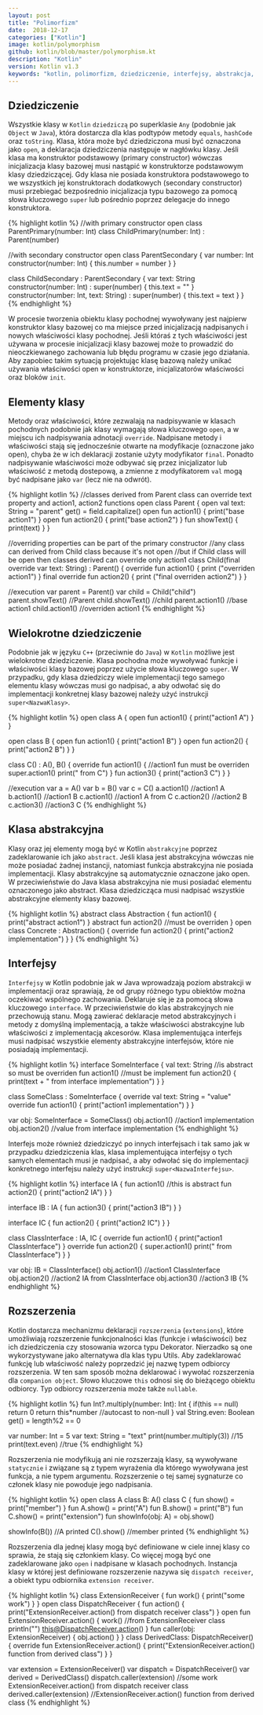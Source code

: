 ```yaml
---
layout: post
title: "Polimorfizm"
date:  2018-12-17
categories: ["Kotlin"]
image: kotlin/polymorphism
github: kotlin/blob/master/polymorphism.kt
description: "Kotlin"
version: Kotlin v1.3
keywords: "kotlin, polimorfizm, dziedziczenie, interfejsy, abstrakcja, klasa, inheritance, polymorphism, interface, abstract, class, open, override, extensions, android, programowanie, programming"
---
```


## Dziedziczenie
Wszystkie klasy w `Kotlin` `dziedziczą` po superklasie `Any` (podobnie jak `Object` w `Java`), która dostarcza dla klas podtypów metody `equals`, `hashCode` oraz `toString`. Klasa, która może być dziedziczona musi być oznaczona jako `open`, a deklaracja dziedziczenia następuje w nagłówku klasy. Jeśli klasa ma konstruktor podstawowy (primary constructor) wówczas inicjalizacja klasy bazowej musi nastąpić w konstruktorze podstawowym klasy dziedziczącej. Gdy klasa nie posiada konstruktora podstawowego to we wszystkich jej konstruktorach dodatkowych (secondary constructor) musi przebiegać bezpośrednio inicjalizacja typu bazowego za pomocą słowa kluczowego `super` lub pośrednio poprzez delegacje do innego konstruktora. 

{% highlight kotlin %}
//with primary constructor
open class ParentPrimary(number: Int)
class ChildPrimary(number: Int) : Parent(number)

//with secondary constructor
open class ParentSecondary {
    var number: Int
    constructor(number: Int) {
        this.number = number
    }
}

class ChildSecondary : ParentSecondary {
    var text: String
    constructor(number: Int) : super(number) {
        this.text = ""
    }
    constructor(number: Int, text: String) : super(number) {
        this.text = text
    }
}
{% endhighlight %}

W procesie tworzenia obiektu klasy pochodnej wywoływany jest najpierw konstruktor klasy bazowej co ma miejsce przed inicjalizacją nadpisanych i nowych właściwości klasy pochodnej. Jeśli któraś z tych właściwości jest używana w procesie inicjalizacji klasy bazowej może to prowadzić do nieoczkiewanego zachowania lub błędu programu w czasie jego działania. Aby zapobiec takim sytuacją projektując klasę bazową należy unikać używania właściwości open w konstruktorze, inicjalizatorów właściwości oraz bloków `init`.

## Elementy klasy
Metody oraz właściwości, które zezwalają na nadpisywanie w klasach pochodnych podobnie jak klasy wymagają słowa kluczowego `open`, a w miejscu ich nadpisywania adnotacji `override`. Nadpisane metody i właściwości stają się jednocześnie otwarte na modyfikacje (oznaczone jako open), chyba że w ich deklaracji zostanie użyty modyfikator `final`. Ponadto nadpisywanie właściwości może odbywać się przez inicjalizator lub właściwość z metodą dostepową, a zmienne z modyfikatorem `val` mogą być nadpisane jako `var` (lecz nie na odwrót).

{% highlight kotlin %}
//classes derived from Parent class can override text property and action1, action2 functions
open class Parent {
    open val text: String = "parent"
        get() = field.capitalize()
    open fun action1() { print("base action1") }
    open fun action2() { print("base action2") }
    fun showText() { print(text) }
}

//overriding properties can be part of the primary constructor
//any class can derived from Child class because it's not open
//but if Child class will be open then classes derived can override only action1
class Child(final override var text: String) : Parent() {
    override fun action1() { print ("overriden action1") }
    final override fun action2() { print ("final overriden action2") }
}

//execution
var parent = Parent()
var child = Child("child")
parent.showText() //Parent
child.showText() //child
parent.action1() //base action1
child.action1() //overriden action1
{% endhighlight %} 

## Wielokrotne dziedziczenie
Podobnie jak w języku `C++` (przeciwnie do `Java`) w `Kotlin` możliwe jest wielokrotne dziedziczenie. Klasa pochodna może wywoływać funkcje i właściwości klasy bazowej poprzez użycie słowa kluczowego `super`. W przypadku, gdy klasa dziedziczy wiele implementacji tego samego elementu klasy wówczas musi go nadpisać, a aby odwołać się do implementacji konkretnej klasy bazowej należy użyć instrukcji `super<NazwaKlasy>`.

{% highlight kotlin %}
open class A {
    open fun action1() { print("action1 A") }
}

open class B {
    open fun action1() { print("action1 B") }
    open fun action2() { print("action2 B") }
}

class C() : A(), B() {
    override fun action1() { //action1 fun must be overriden
        super<A>.action1()
        print(" from C")
    }
    fun action3() { print("action3 C") }
}

//execution
var a = A()
var b = B()
var c = C()
a.action1() //action1 A
b.action1() //action1 B
c.action1() //action1 A from C
c.action2() //action2 B
c.action3() //action3 C
{% endhighlight %}

## Klasa abstrakcyjna
Klasy oraz jej elementy mogą być w Kotlin `abstrakcyjne` poprzez zadeklarowanie ich jako `abstract`. Jeśli klasa jest abstrakcyjna wówczas nie może posiadać żadnej instancji, natomiast funkcja abstrakcyjna nie posiada implementacji. Klasy abstrakcyjne są automatycznie oznaczone jako open. W przeciwieństwie do Java klasa abstrakcyjna nie musi posiadać elementu oznaczonego jako abstract. Klasa dziedzicząca musi nadpisać wszystkie abstrakcyjne elementy klasy bazowej.

{% highlight kotlin %}
abstract class Abstraction {
    fun action1() { print("abstract action1") }
    abstract fun action2() //must be overriden
}
open class Concrete : Abstraction() {
    override fun action2() { print("action2 implementation") }
}
{% endhighlight %}

## Interfejsy
`Interfejsy` w Kotlin podobnie jak w Java wprowadzają poziom abstrakcji w implementacji oraz sprawiają, że od grupy różnego typu obiektów można oczekiwać wspólnego zachowania. Deklaruje się je za pomocą słowa kluczowego `interface`. W przeciwieństwie do klas abstrakcyjnych nie przechowują stanu. Mogą zawierać deklaracje metod abstrakcyjnych i metody z domyślną implementacją, a także właściwości abstrakcyjne lub właściwości z implementacją akcesorów. Klasa implementująca interfejs musi nadpisać wszystkie elementy abstrakcyjne interfejsów, które nie posiadają implementacji. 

{% highlight kotlin %}
interface SomeInterface {
    val text: String //is abstract so must be overriden
    fun action1() //must be implement
    fun action2() {
      print(text + " from interface implementation")
    }
}

class SomeClass : SomeInterface {
    override val text: String = "value"
    override fun action1() {
        print("action1 implementation")
    }
}

var obj: SomeInterface = SomeClass()
obj.action1() //action1 implementation
obj.action2() //value from interface implementation
{% endhighlight %}

Interfejs może również dziedziczyć po innych interfejsach i tak samo jak w przypadku dziedziczenia klas, klasa implementująca interfejsy o tych samych elementach musi je nadpisać, a aby odwołać się do implementacji konkretnego interfejsu należy użyć instrukcji `super<NazwaInterfejsu>`.

{% highlight kotlin %}
interface IA {
    fun action1() //this is abstract
    fun action2() { print("action2 IA") }
}

interface IB : IA {
    fun action3() { print("action3 IB") }
}

interface IC {
    fun action2() { print("action2 IC") }
}

class ClassInterface : IA, IC {
    override fun action1() { print("action1 ClassInterface") }
    override fun action2() { 
        super<IC>.action1()
        print(" from ClassInterface") 
    }
}

var obj: IB = ClassInterface()
obj.action1() //action1 ClassInterface
obj.action2() //action2 IA from ClassInterface
obj.action3() //action3 IB
{% endhighlight %}

## Rozszerzenia
Kotlin dostarcza mechanizmu deklaracji `rozszerzenia` (`extensions`), które umożliwiają rozszerzenie funkcjonalności klas (funkcje i właściwości) bez ich dziedziczenia czy stosowania wzorca typu Dekorator. Nierzadko są one wykorzystywane jako alternatywa dla klas typu Utils. Aby zadeklarować funkcję lub właściwość należy poprzedzić jej nazwę typem odbiorcy rozszerzenia. W ten sam sposób można deklarować i wywołać rozszerzenia dla `companion object`. Słowo kluczowe `this` odnosi się do bieżącego obiektu odbiorcy. Typ odbiorcy rozszerzenia może także `nullable`.

{% highlight kotlin %}
fun Int?.multiply(number: Int): Int {
    if(this == null) return 0
    return this*number //autocast to non-null
}
val String.even: Boolean
    get() = length%2 == 0

var number: Int = 5
var text: String = "text"
print(number.multiply(3)) //15
print(text.even) //true
{% endhighlight %}

Rozszerzenia nie modyfikują ani nie rozszerzają klasy, są wywoływane `statycznie` i związane są z typem wyrażenia dla którego wywoływana jest funkcja, a nie typem argumentu. Rozszerzenie o tej samej sygnaturze co członek klasy nie powoduje jego nadpisania.

{% highlight kotlin %}
open class A
class B: A()
class C {
    fun show() = print("member")
}
fun A.show() = print("A")
fun B.show() = print("B")
fun C.show() = print("extension")
fun showInfo(obj: A) = obj.show()

showInfo(B()) //A printed
C().show() //member printed
{% endhighlight %}

Rozszerzenia dla jednej klasy mogą być definiowane w ciele innej klasy co sprawia, że stają się członkiem klasy. Co więcej mogą być one zadeklarowane jako `open` i nadpisane w klasach pochodnych. Instancja klasy w której jest definiowane rozszerzenie nazywa się `dispatch receiver`, a obiekt typu odbiornika `extension receiver`.

{% highlight kotlin %}
class ExtensionReceiver {
    fun work() { print("some work") }
}
open class DispatchReceiver {
    fun action() { print("ExtensionReceiver.action() from dispatch receiver class") }
    open fun ExtensionReceiver.action() {
        work() //from ExtensionReceiver class
        println("")
        this@DispatchReceiver.action()
    }
    fun caller(obj: ExtensionReceiver) {
        obj.action()
    }
}
class DerivedClass: DispatchReceiver() {
    override fun ExtensionReceiver.action() {
        print("ExtensionReceiver.action() function from derived class")
    }
}

var extension = ExtensionReceiver()
var dispatch = DispatchReceiver()
var derived = DerivedClass()
dispatch.caller(extension) //some work ExtensionReceiver.action() from dispatch receiver class
derived.caller(extension) //ExtensionReceiver.action() function from derived class
{% endhighlight %}